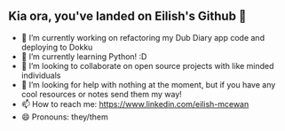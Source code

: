 ## Kia ora, you've landed on Eilish's Github 👋

- 🔭 I’m currently working on refactoring my Dub Diary app code and deploying to Dokku
- 🌱 I’m currently learning Python! :D
- 👯 I’m looking to collaborate on open source projects with like minded individuals
- 🤔 I’m looking for help with nothing at the moment, but if you have any cool resources or notes send them my way!
- 📫 How to reach me: https://www.linkedin.com/eilish-mcewan
- 😄 Pronouns: they/them
